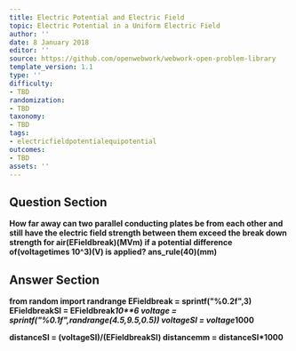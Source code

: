 ```yaml
---
title: Electric Potential and Electric Field
topic: Electric Potential in a Uniform Electric Field
author: ''
date: 8 January 2018
editor: ''
source: https://github.com/openwebwork/webwork-open-problem-library
template_version: 1.1
type: ''
difficulty:
- TBD
randomization:
- TBD
taxonomy:
- TBD
tags:
- electricfieldpotentialequipotential
outcomes:
- TBD
assets: ''
---
```


## Question Section 

<b>
How far away can two parallel conducting plates be from each other and still have the electric field strength between them exceed the break down strength for air(EFieldbreak)(MVm) if a potential difference of(voltagetimes 10^3)(V) is applied?
ans_rule(40)(mm)



## Answer Section

from random import randrange
EFieldbreak = sprintf("%0.2f",3)
EFieldbreakSI = EFieldbreak*10**6
voltage = sprintf("%0.1f",randrange(4.5,9.5,0.5))
voltageSI = voltage*1000

distanceSI = (voltageSI)/(EFieldbreakSI)
distancemm = distanceSI*1000